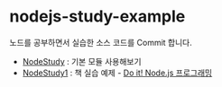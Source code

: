 # nodejs-study-example
노드를 공부하면서 실습한 소스 코드를 Commit 합니다.

- [NodeStudy](https://github.com/JESS2/nodejs-server-study/tree/master/NodeStudy) : 기본 모듈 사용해보기
- [NodeStudy1](https://github.com/JESS2/nodejs-server-study/tree/master/NodeStudy1) : 책 실습 예제 - [Do it! Node.js 프로그래밍](http://www.yes24.com/24/goods/32442876)
